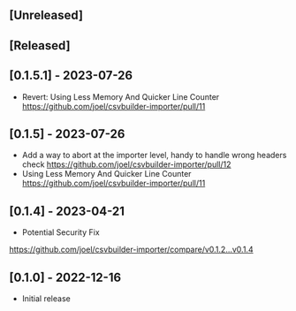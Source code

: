 ## [Unreleased]

## [Released]

## [0.1.5.1] - 2023-07-26

- Revert: Using Less Memory And Quicker Line Counter https://github.com/joel/csvbuilder-importer/pull/11

## [0.1.5] - 2023-07-26

- Add a way to abort at the importer level, handy to handle wrong headers check https://github.com/joel/csvbuilder-importer/pull/12
- Using Less Memory And Quicker Line Counter https://github.com/joel/csvbuilder-importer/pull/11

## [0.1.4] - 2023-04-21

- Potential Security Fix

https://github.com/joel/csvbuilder-importer/compare/v0.1.2...v0.1.4

## [0.1.0] - 2022-12-16

- Initial release
